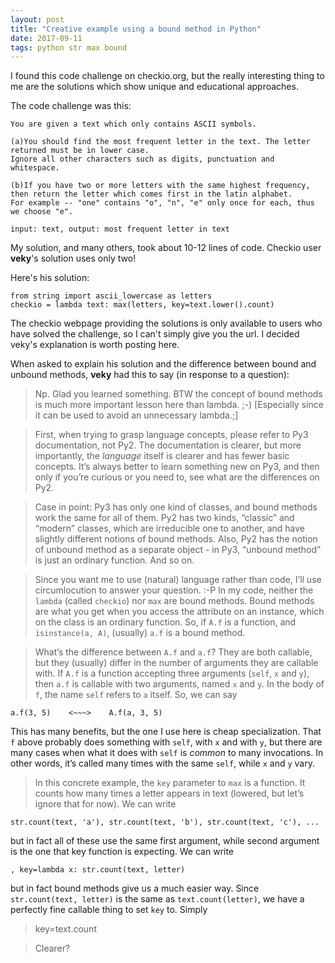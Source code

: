 ```yaml
---
layout: post
title: "Creative example using a bound method in Python"
date: 2017-09-11
tags: python str max bound
---
```


I found this code challenge on checkio.org, but the really interesting thing to me are the solutions which show unique and educational approaches.  

The code challenge was this:  

```
You are given a text which only contains ASCII symbols.

(a)You should find the most frequent letter in the text. The letter returned must be in lower case.
Ignore all other characters such as digits, punctuation and whitespace.

(b)If you have two or more letters with the same highest frequency,
then return the letter which comes first in the latin alphabet.
For example -- "one" contains "o", "n", "e" only once for each, thus we choose "e".

input: text, output: most frequent letter in text
```

My solution, and many others, took about 10-12 lines of code. Checkio user **veky**'s solution uses only two!  

Here's his solution:  

```
from string import ascii_lowercase as letters
checkio = lambda text: max(letters, key=text.lower().count)
```

The checkio webpage providing the solutions is only available to users who have solved the challenge, so I can't simply give you the url. I decided veky's explanation is worth posting here.

When asked to explain his solution and the difference between bound and unbound methods,  **veky** had this to say (in response to a question):

> Np. Glad you learned something. BTW the concept of bound methods is much more important lesson here than lambda. ;-) [Especially since it can be used to avoid an unnecessary lambda.;]

> First, when trying to grasp language concepts, please refer to Py3 documentation, not Py2. The documentation is clearer, but more importantly, the _language_ itself is clearer and has fewer basic concepts. It’s always better to learn something new on Py3, and then only if you’re curious or you need to, see what are the differences on Py2.

> Case in point: Py3 has only one kind of classes, and bound methods work the same for all of them. Py2 has two kinds, “classic” and “modern” classes, which are irreducible one to another, and have slightly different notions of bound methods. Also, Py2 has the notion of unbound method as a separate object - in Py3, “unbound method” is just an ordinary function. And so on.

> Since you want me to use (natural) language rather than code, I’ll use circumlocution to answer your question. :-P In my code, neither the `lambda` (called `checkio`) nor `max` are bound methods. Bound methods are what you get when you access the attribute on an instance, which on the class is an ordinary function. So, if `A.f` is a function, and `isinstance(a, A)`, (usually) `a.f` is a bound method.

> What’s the difference between `A.f` and `a.f`? They are both callable, but they (usually) differ in the number of arguments they are callable with. If `A.f` is a function accepting three arguments (`self`, `x` and `y`), then `a.f` is callable with two arguments, named `x` and `y`. In the body of `f`, the name `self` refers to `a` itself. So, we can say  
```
a.f(3, 5)    <~~~>    A.f(a, 3, 5)
```
This has many benefits, but the one I use here is cheap specialization. That `f` above probably does something with `self`, with `x` and with `y`, but there are many cases when what it does with `self` is _common_ to many invocations. In other words, it’s called many times with the same `self`, while `x` and `y` vary.

> In this concrete example, the `key` parameter to `max` is a function. It counts how many times a letter appears in text (lowered, but let’s ignore that for now). We can write

```
str.count(text, 'a'), str.count(text, 'b'), str.count(text, 'c'), ...

```
but in fact all of these use the same first argument, while second argument is the one that key function is expecting. We can write   
```
, key=lambda x: str.count(text, letter)
```
but in fact bound methods give us a much easier way. Since `str.count(text, letter)` is the same as `text.count(letter)`, we have a perfectly fine callable thing to set `key` to. Simply

> key=text.count

> Clearer?

